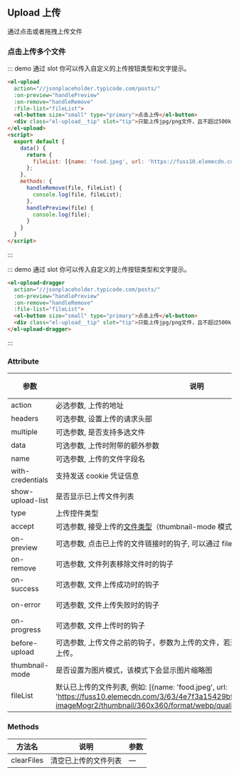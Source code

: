 <style>
  .upload-tip {
    color: #8492a6;
    font-size: 12px;
    margin-top: 7px;
  }
  .demo-box {
    margin-bottom: 24px;
  }
</style>
<script>
  export default {
    data() {
      return {
        fileList: [{
          name: 'food.jpeg',
          url: 'https://fuss10.elemecdn.com/3/63/4e7f3a15429bfda99bce42a18cdd1jpeg.jpeg?imageMogr2/thumbnail/360x360/format/webp/quality/100',
          status: 'finished'
        }, {
          name: 'food2.jpeg',
          url: 'https://fuss10.elemecdn.com/3/63/4e7f3a15429bfda99bce42a18cdd1jpeg.jpeg?imageMogr2/thumbnail/360x360/format/webp/quality/100',
          status: 'finished'
        }]
      };
    },
    methods: {
      handleChange(file, fileList, event) {
        console.log(file, fileList, event);
      },
      handleRemove(file, fileList) {
        console.log(file, fileList);
      },
      beforeUpload(file) {
        if (file.size > 40000000) {
          console.warn(file.name + ' is too large!');
          return false;
        }
        return true;
      },
      handlePreview(file) {
        console.log(file);
      },
      handleSuccess(file, fileList) {
        console.log(file, fileList);
      },
      handleError(err, file, fileList) {
        console.log(err);
      }
    }
  }
</script>

## Upload 上传

通过点击或者拖拽上传文件

### 点击上传多个文件

::: demo 通过 slot 你可以传入自定义的上传按钮类型和文字提示。
```html
<el-upload
  action="//jsonplaceholder.typicode.com/posts/"
  :on-preview="handlePreview"
  :on-remove="handleRemove"
  :file-list="fileList">
  <el-button size="small" type="primary">点击上传</el-button>
  <div class="el-upload__tip" slot="tip">只能上传jpg/png文件，且不超过500kb</div>
</el-upload>
<script>
  export default {
    data() {
      return {
        fileList: [{name: 'food.jpeg', url: 'https://fuss10.elemecdn.com/3/63/4e7f3a15429bfda99bce42a18cdd1jpeg.jpeg?imageMogr2/thumbnail/360x360/format/webp/quality/100'}, {name: 'food2.jpeg', url: 'https://fuss10.elemecdn.com/3/63/4e7f3a15429bfda99bce42a18cdd1jpeg.jpeg?imageMogr2/thumbnail/360x360/format/webp/quality/100'}]
      };
    },
    methods: {
      handleRemove(file, fileList) {
        console.log(file, fileList);
      },
      handlePreview(file) {
        console.log(file);
      }
    }
  }
</script>
```
:::

::: demo 通过 slot 你可以传入自定义的上传按钮类型和文字提示。
```html
<el-upload-dragger
  action="//jsonplaceholder.typicode.com/posts/"
  :on-preview="handlePreview"
  :on-remove="handleRemove"
  :file-list="fileList">
  <el-button size="small" type="primary">点击上传</el-button>
  <div class="el-upload__tip" slot="tip">只能上传jpg/png文件，且不超过500kb</div>
</el-upload-dragger>
```
:::

<!-- ### 拖拽上传

可将文件拖入指定区域进行上传。

::: demo 将 `type` 属性指定为 'drag' 可以将上传控件变为支持拖拽的形式，并且你可以通过 `multiple` 属性来控制是否支持多选，`on-preview` 和 `on-remove` 是一个钩子函数，分别在点击上传后的文件链接和点击移除上传后的文件后被调用。
```html
<el-upload
  action="//jsonplaceholder.typicode.com/posts/"
  type="drag"
  :multiple="true"
  :on-preview="handlePreview"
  :on-remove="handleRemove"
  :on-success="handleSuccess"
  :on-error="handleError"
  :file-list="fileList"
>
  <i class="el-icon-upload"></i>
  <div class="el-dragger__text">将文件拖到此处，或<em>点击上传</em></div>
  <div class="el-upload__tip" slot="tip">只能上传jpg/png文件，且不超过500kb</div>
</el-upload>
<script>
  export default {
    data() {
      return {
        fileList: [{name: 'food.jpeg', url: 'https://fuss10.elemecdn.com/3/63/4e7f3a15429bfda99bce42a18cdd1jpeg.jpeg?imageMogr2/thumbnail/360x360/format/webp/quality/100'}, {name: 'food2.jpeg', url: 'https://fuss10.elemecdn.com/3/63/4e7f3a15429bfda99bce42a18cdd1jpeg.jpeg?imageMogr2/thumbnail/360x360/format/webp/quality/100'}]
      };
    },
    methods: {
      handleRemove(file, fileList) {
        console.log(file, fileList);
      },
      handlePreview(file) {
        console.log(file);
      }
    }
  }
</script>
```
:::

### 上传单个图片

专门针对图片类型文件的上传，上传后在原位置显示缩略图。

::: demo `thumbnail-mode` 属性允许你将上传组件强制只允许图片上传，并支持展示上传文件的缩略图。
```html
<el-upload
  action="//jsonplaceholder.typicode.com/posts/"
  type="drag"
  :thumbnail-mode="true"
  :on-preview="handlePreview"
  :on-remove="handleRemove"
  :file-list="fileList"
>
  <i class="el-icon-upload"></i>
  <div class="el-dragger__text">将文件拖到此处，或<em>点击上传</em></div>
  <div class="el-upload__tip" slot="tip">只能上传jpg/png文件，且不超过500kb</div>
</el-upload>
<script>
  export default {
    data() {
      return {
        fileList: [{name: 'food.jpeg', url: 'https://fuss10.elemecdn.com/3/63/4e7f3a15429bfda99bce42a18cdd1jpeg.jpeg?imageMogr2/thumbnail/360x360/format/webp/quality/100'}, {name: 'food2.jpeg', url: 'https://fuss10.elemecdn.com/3/63/4e7f3a15429bfda99bce42a18cdd1jpeg.jpeg?imageMogr2/thumbnail/360x360/format/webp/quality/100'}]
      };
    },
    methods: {
      handleRemove(file, fileList) {
        console.log(file, fileList);
      },
      handlePreview(file) {
        console.log(file);
      }
    }
  }
</script>
```
::: -->

### Attribute
| 参数      | 说明          | 类型      | 可选值                           | 默认值  |
|---------- |-------------- |---------- |--------------------------------  |-------- |
| action | 必选参数, 上传的地址 | string | — | — |
| headers | 可选参数, 设置上传的请求头部 | object | — | — |
| multiple | 可选参数, 是否支持多选文件 | boolean | — | — |
| data | 可选参数, 上传时附带的额外参数 | object | — | — |
| name | 可选参数, 上传的文件字段名 | string | — | file |
| with-credentials | 支持发送 cookie 凭证信息 | boolean | — | false |
| show-upload-list | 是否显示已上传文件列表 | boolean | — | true |
| type | 上传控件类型 | string | select,drag | select |
| accept | 可选参数, 接受上传的[文件类型](https://developer.mozilla.org/en-US/docs/Web/HTML/Element/input#attr-accept)（thumbnail-mode 模式下此参数无效）| string | — | — |
| on-preview | 可选参数, 点击已上传的文件链接时的钩子, 可以通过 file.response 拿到服务端返回数据 | function(file) | — | — |
| on-remove | 可选参数, 文件列表移除文件时的钩子 | function(file, fileList) | — | — |
| on-success | 可选参数, 文件上传成功时的钩子 | function(response, file, fileList) | — | — |
| on-error | 可选参数, 文件上传失败时的钩子 | function(err, response, file) | — | — |
| on-progress | 可选参数, 文件上传时的钩子 | function(event, file, fileList) | — | — |
| before-upload | 可选参数, 上传文件之前的钩子，参数为上传的文件，若返回 false 或者 Promise 则停止上传。 | function(file) | — | — |
| thumbnail-mode | 是否设置为图片模式，该模式下会显示图片缩略图 | boolean | — | false |
| fileList | 默认已上传的文件列表, 例如: [{name: 'food.jpeg', url: 'https://fuss10.elemecdn.com/3/63/4e7f3a15429bfda99bce42a18cdd1jpeg.jpeg?imageMogr2/thumbnail/360x360/format/webp/quality/100'}] | array | — | [] |

### Methods
| 方法名      | 说明          | 参数 |
|---------- |-------------- | -- |
| clearFiles | 清空已上传的文件列表 | — |
